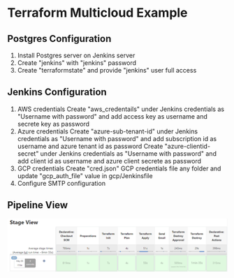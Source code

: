 # Terraform Multicloud Example

## Postgres Configuration
1. Install Postgres server on Jenkins server
2. Create "jenkins" with "jenkins" password
3. Create "terraformstate" and provide "jenkins" user full access

## Jenkins Configuration
1. AWS credentials
   Create "aws_credentails" under Jenkins credentials as "Username with password" and add access key as username and secrete key as password
2. Azure credentials
   Create "azure-sub-tenant-id" under Jenkins credentials as "Username with password" and add subscription id as username and azure tenant id as password
   Create "azure-clientid-secret" under Jenkins credentials as "Username with password" and add client id as username and azure client secrete as password
3. GCP credentials
   Create "cred.json" GCP credentials file any folder and update "gcp_auth_file" value in gcp/Jenkinsfile
4. Configure SMTP configuration
   
## Pipeline View
![Jenkins](/images/jenkins.PNG)
